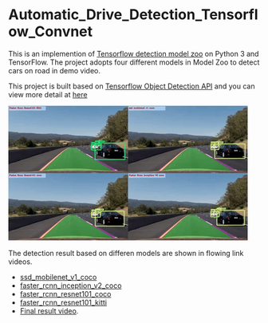 # Automatic_Drive_Detection_Tensorflow_Convnet

This is an implemention of [Tensorflow detection model zoo](https://github.com/tensorflow/models/blob/master/research/object_detection/g3doc/detection_model_zoo.md) on Python 3 and TensorFlow. The project adopts four different models in Model Zoo to detect cars on road in demo video. 

This project is built based on [Tensorflow Object Detection API](https://github.com/tensorflow/models/tree/master/research/object_detection) and you can view more detail at [here](https://github.com/tensorflow/models/tree/master/research/object_detection)

[![](result.gif)](https://www.youtube.com/watch?v=Pv2qcNR-PMs)

The detection result based on differen models are shown in flowing link videos.
* [ssd_mobilenet_v1_coco](https://www.youtube.com/watch?v=_FdxI0RpHbg)
* [faster_rcnn_inception_v2_coco](https://www.youtube.com/watch?v=79PWOKpy6XQ)
* [faster_rcnn_resnet101_coco](https://www.youtube.com/watch?v=ZAY3yhbmrcY)
* [faster_rcnn_resnet101_kitti](https://www.youtube.com/watch?v=dfwRU9bO6Yk)
* [Final result video](https://www.youtube.com/watch?v=Pv2qcNR-PMs).

